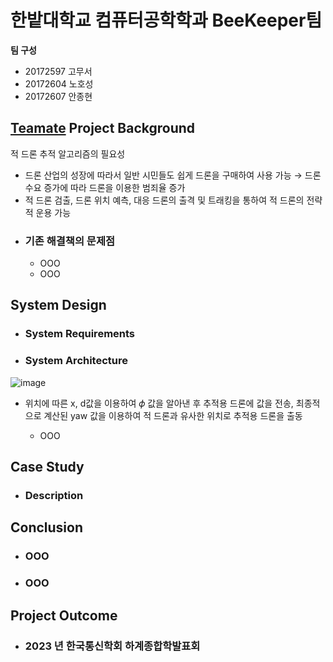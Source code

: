 # 한밭대학교 컴퓨터공학학과 BeeKeeper팀

**팀 구성**
- 20172597 고무서 
- 20172604 노호성
- 20172607 안종현

## <u>Teamate</u> Project Background
 적 드론 추적 알고리즘의 필요성
  - 드론 산업의 성장에 따라서 일반 시민들도 쉽게 드론을 구매하여 사용 가능 → 드론 수요 증가에 따라 드론을 이용한 범죄율 증가
  - 적 드론 검출, 드론 위치 예측, 대응 드론의 출격 및 트래킹을 통하여 적 드론의 전략적 운용 가능 
- ### 기존 해결책의 문제점
  - OOO
  - OOO
  
## System Design
  - ### System Requirements
  - ### System Architecture
![image](https://github.com/HBNU-SWUNIV/come-capstone23-beekeeper/assets/127067204/fed5f702-a33c-46c6-973b-e24aceafdfbb)
  
  - 위치에 따른 x, d값을 이용하여 𝜙 값을 알아낸 후 추적용 드론에 값을 전송, 최종적으로 계산된 yaw 값을 이용하여 적 드론과 유사한 위치로 추적용 드론을 출동
    
    - OOO
    
## Case Study
  - ### Description
  
  
## Conclusion
  - ### OOO
  - ### OOO
  
## Project Outcome
- ### 2023 년 한국통신학회 하계종합학발표회 
